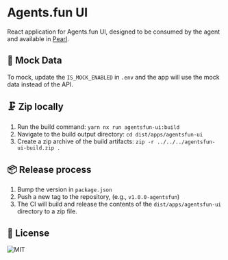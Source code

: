 # Agents.fun UI

React application for Agents.fun UI, designed to be consumed by the agent and available in [Pearl](https://github.com/olas-operate-app).

## 🧪 Mock Data
To mock, update the `IS_MOCK_ENABLED` in `.env` and the app will use the mock data instead of the API. 

## 🗜️ Zip locally

1. Run the build command: `yarn nx run agentsfun-ui:build`
2. Navigate to the build output directory: `cd dist/apps/agentsfun-ui`
3. Create a zip archive of the build artifacts: `zip -r ../../../agentsfun-ui-build.zip .`

## 📦 Release process

1. Bump the version in `package.json`
2. Push a new tag to the repository, (e.g., `v1.0.0-agentsfun`)
3. The CI will build and release the contents of the `dist/apps/agentsfun-ui` directory to a zip file.

## 🪪 License
![MIT](https://img.shields.io/badge/License-MIT-yellow.svg)
